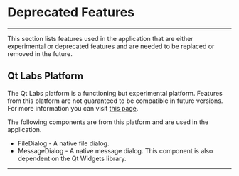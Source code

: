 # Deprecated Features

--------------------------------------------------------------------

This section lists features used in the application that are either experimental or deprecated features and are needed to be replaced or removed in the future.

## Qt Labs Platform

The Qt Labs platform is a functioning but experimental platform. Features from this platform are not guaranteed to be compatible in future versions. For more information you can visit [this page](https://doc.qt.io/qt-5/qtlabsplatform-index.html).

The following components are from this platform and are used in the application.

* FileDialog - A native file dialog.
* MessageDialog - A native message dialog. This component is also dependent on the Qt Widgets library.

---------------

